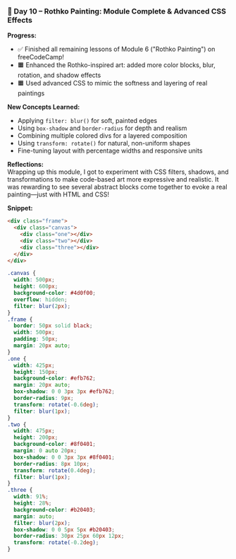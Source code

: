 ### 📅 Day 10 – Rothko Painting: Module Complete & Advanced CSS Effects

**Progress:**
- ✅ Finished all remaining lessons of Module 6 ("Rothko Painting") on freeCodeCamp!
- 🟧 Enhanced the Rothko-inspired art: added more color blocks, blur, rotation, and shadow effects
- 🟧 Used advanced CSS to mimic the softness and layering of real paintings

**New Concepts Learned:**
- Applying `filter: blur()` for soft, painted edges
- Using `box-shadow` and `border-radius` for depth and realism
- Combining multiple colored divs for a layered composition
- Using `transform: rotate()` for natural, non-uniform shapes
- Fine-tuning layout with percentage widths and responsive units

**Reflections:**  
Wrapping up this module, I got to experiment with CSS filters, shadows, and transformations to make code-based art more expressive and realistic. It was rewarding to see several abstract blocks come together to evoke a real painting—just with HTML and CSS!

**Snippet:**
```html
<div class="frame">
  <div class="canvas">
    <div class="one"></div>
    <div class="two"></div>
    <div class="three"></div>
  </div>
</div>
```
```css
.canvas {
  width: 500px;
  height: 600px;
  background-color: #4d0f00;
  overflow: hidden;
  filter: blur(2px);
}
.frame {
  border: 50px solid black;
  width: 500px;
  padding: 50px;
  margin: 20px auto;
}
.one {
  width: 425px;
  height: 150px;
  background-color: #efb762;
  margin: 20px auto;
  box-shadow: 0 0 3px 3px #efb762;
  border-radius: 9px;
  transform: rotate(-0.6deg);
  filter: blur(1px);
}
.two {
  width: 475px;
  height: 200px;
  background-color: #8f0401;
  margin: 0 auto 20px;
  box-shadow: 0 0 3px 3px #8f0401;
  border-radius: 8px 10px;
  transform: rotate(0.4deg);
  filter: blur(1px);
}
.three {
  width: 91%;
  height: 28%;
  background-color: #b20403;
  margin: auto;
  filter: blur(2px);
  box-shadow: 0 0 5px 5px #b20403;
  border-radius: 30px 25px 60px 12px;
  transform: rotate(-0.2deg);
}
```
